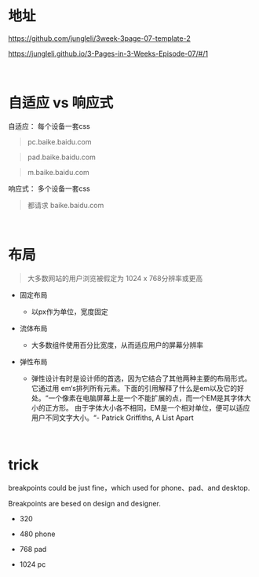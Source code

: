 # 地址

https://github.com/jungleli/3week-3page-07-template-2

https://jungleli.github.io/3-Pages-in-3-Weeks-Episode-07/#/1

<br>


# 自适应 vs 响应式


自适应： 每个设备一套css


> pc.baike.baidu.com 

> pad.baike.baidu.com

> m.baike.baidu.com


响应式： 多个设备一套css

> 都请求 baike.baidu.com


<br>

# 布局

> 大多数网站的用户浏览被假定为 1024 x 768分辨率或更高

- 固定布局

    - 以px作为单位，宽度固定

- 流体布局

    - 大多数组件使用百分比宽度，从而适应用户的屏幕分辨率

- 弹性布局

    - 弹性设计有时是设计师的首选，因为它结合了其他两种主要的布局形式。它通过用 em‘s排列所有元素。下面的引用解释了什么是em以及它的好处。“一个像素在电脑屏幕上是一个不能扩展的点，而一个EM是其字体大小的正方形。 由于字体大小各不相同，EM是一个相对单位，便可以适应用户不同文字大小。“- Patrick Griffiths, A List Apart


<br>

# trick

breakpoints could be just fine，which used for phone、pad、and desktop.

Breakpoints are besed on design and designer.

- 320

- 480 phone

- 768 pad

- 1024 pc